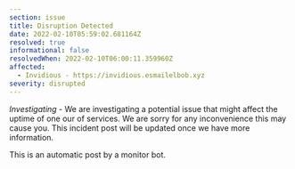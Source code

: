 ```yaml
---
section: issue
title: Disruption Detected
date: 2022-02-10T05:59:02.681164Z
resolved: true
informational: false
resolvedWhen: 2022-02-10T06:00:11.359960Z
affected:
  - Invidious - https://invidious.esmailelbob.xyz
severity: disrupted
---
```

*Investigating* - We are investigating a potential issue that might affect the uptime of one our of services. We are sorry for any inconvenience this may cause you. This incident post will be updated once we have more information.

This is an automatic post by a monitor bot.
        